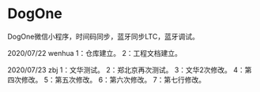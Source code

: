 # DogOne
DogOne微信小程序，时间码同步，蓝牙同步LTC，蓝牙调试。

2020/07/22  wenhua
1：仓库建立。
2：工程文档建立。
 
2020/07/23 zbj
1：文华测试。
2：郑北京再次测试。
3：文华2次修改。
4：第四次修改。
5：第五次修改。
6：第六次修改。
7：第七行修改。
